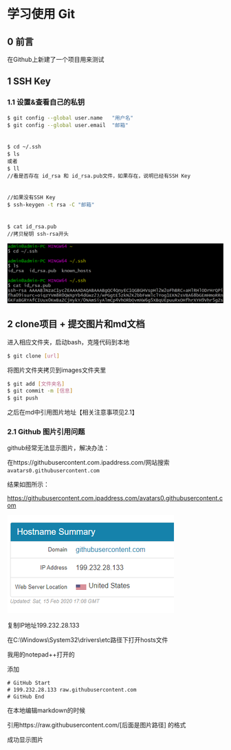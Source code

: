 # 学习使用 Git 

## 0 前言

在Github上新建了一个项目用来测试



## 1 SSH Key

### 1.1 设置&查看自己的私钥

```bash
$ git config --global user.name   "用户名"
$ git config --global user.email  "邮箱"


$ cd ~/.ssh
$ ls
或者
$ ll
//看是否存在 id_rsa 和 id_rsa.pub文件，如果存在，说明已经有SSH Key


//如果没有SSH Key
$ ssh-keygen -t rsa -C "邮箱"


$ cat id_rsa.pub
//拷贝秘钥 ssh-rsa开头
```



![](https://raw.githubusercontent.com/nxkjwbxewudh/testReact/master/images/xiong/SSHkey.png)



## 2 clone项目 + 提交图片和md文档

进入相应文件夹，启动bash，克隆代码到本地

```bash
$ git clone [url]
```

将图片文件夹拷贝到images文件夹里

```bash
$ git add [文件夹名]
$ git commit -m [信息]
$ git push
```

之后在md中引用图片地址【相关注意事项见2.1】



### 2.1 Github 图片引用问题

github经常无法显示图片，解决办法：

在https://githubusercontent.com.ipaddress.com/网站搜索`avatars0.githubusercontent.com`

结果如图所示：

https://githubusercontent.com.ipaddress.com/avatars0.githubusercontent.com



![](https://raw.githubusercontent.com/nxkjwbxewudh/testReact/master/images/xiong/githubIP.PNG)

复制IP地址199.232.28.133



在C:\Windows\System32\drivers\etc路径下打开hosts文件

我用的notepad++打开的

添加

```
# GitHub Start 
# 199.232.28.133 raw.githubusercontent.com
# GitHub End
```



在本地编辑markdown的时候

引用https://raw.githubusercontent.com/[后面是图片路径] 的格式



成功显示图片